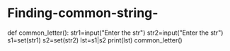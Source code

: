 # Finding-common-string-

def common_letter():
    str1=input("Enter the str")
    str2=input("Enter the str")
    s1=set(str1)
    s2=set(str2)
    lst=s1|s2 
    print(lst)
common_letter()
